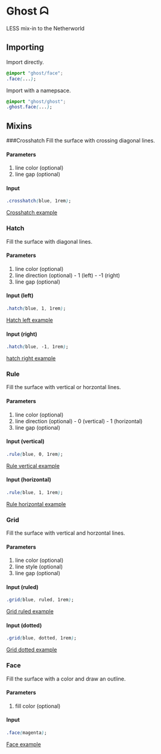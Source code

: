 Ghost ᗣ
=======
LESS mix-in to the Netherworld

Importing
---------
Import directly.
```css
@import "ghost/face";
.face(...);
```
Import with a namepsace.
```css
@import "ghost/ghost";
.ghost.face(...);
```

Mixins
------

###Crosshatch
Fill the surface with crossing diagonal lines.

#### Parameters
  1. line color (optional)
  1. line gap (optional)

#### Input
```css
.crosshatch(blue, 1rem);
```
[Crosshatch example](http://s.codepen.io/tappily/debug/EyJEOj#crosshatch)

### Hatch
Fill the surface with diagonal lines.

#### Parameters
  1. line color (optional)
  1. line direction (optional)
    - 1 (left)
    - -1 (right)
  1. line gap (optional)

#### Input (left)
```css
.hatch(blue, 1, 1rem);
```
[Hatch left example](http://s.codepen.io/tappily/debug/EyJEOj#hatch-left)

#### Input (right)
```css
.hatch(blue, -1, 1rem);
```
[hatch right example](http://s.codepen.io/tappily/debug/EyJEOj#hatch-right)

### Rule
Fill the surface with vertical or horzontal lines.

#### Parameters
  1. line color (optional)
  1. line direction (optional)
    - 0 (vertical)
    - 1 (horizontal)
  1. line gap (optional)

#### Input (vertical)
```css
.rule(blue, 0, 1rem);
```
[Rule vertical example](http://s.codepen.io/tappily/debug/EyJEOj#rule-vertical)

#### Input (horizontal)
```css
.rule(blue, 1, 1rem);
```
[Rule horizontal example](http://s.codepen.io/tappily/debug/EyJEOj#rule-horizontal)

### Grid
Fill the surface with vertical and horzontal lines.

#### Parameters
  1. line color (optional)
  1. line style (optional)
  1. line gap (optional)

#### Input (ruled)
```css
.grid(blue, ruled, 1rem);
```
[Grid ruled example](http://s.codepen.io/tappily/debug/EyJEOj#grid-ruled)

#### Input (dotted)
```css
.grid(blue, dotted, 1rem);
```
[Grid dotted example](http://s.codepen.io/tappily/debug/EyJEOj#grid-dotted)

### Face
Fill the surface with a color and draw an outline.

#### Parameters
  1. fill color (optional)

#### Input
```css
.face(magenta);
```
[Face example](http://s.codepen.io/tappily/debug/EyJEOj#face)
